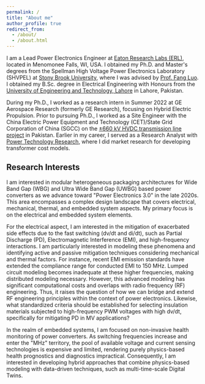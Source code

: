 ```yaml
---
permalink: /
title: "About me"
author_profile: true
redirect_from: 
  - /about/
  - /about.html
---
```


I am a Lead Power Electronics Engineer at [Eaton Research Labs (ERL)](https://www.eaton.com/us/en-us/company/research-and-development.html), located in Menomonee Falls, WI, USA. I obtained my Ph.D. and Master's degrees from the Spellman High Voltage Power Electronics Laboratory (SHVPEL) at [Stony Brook University](https://www.stonybrook.edu), where I was advised by [Prof. Fang Luo](https://www.stonybrook.edu/commcms/electrical/people/-core_faculty/luo_fang). I obtained my B.Sc. degree in Electrical Engineering with Honours from the [University of Engineering and Technology, Lahore](https://www.uet.edu.pk/home/) in Lahore, Pakistan.

During my Ph.D., I worked as a research intern in Summer 2022 at GE Aerospace Research (formerly GE Research), focusing on Hybrid Electric Propulsion. Prior to pursuing Ph.D., I worked as a Site Engineer with the China Electric Power Equipment and Technology (CET)/State Grid Corporation of China (SGCC) on the [±660 kV HVDC transmission line project](https://cpec.gov.pk/project-details/17) in Pakistan. Earlier in my career, I served as a Research Analyst with [Power Technology Research](https://ptr.inc), where I did market research for developing transformer cost models.


Research Interests
-----
I am interested in modular heterogeneous packaging architectures for Wide Band Gap (WBG) and Ultra Wide Band Gap (UWBG) based power converters as we advance toward "Power Electronics 3.0" in the late 2020s. This area encompasses a complex design landscape that covers electrical, mechanical, thermal, and embedded system aspects. My primary focus is on the electrical and embedded system elements.

For the electrical aspect, I am interested in the mitigation of exacerbated side effects due to the fast switching (dv/dt and di/dt), such as Partial Discharge (PD), Electromagnetic Interference (EMI), and high-frequency interactions. I am particularly interested in modeling these phenomena and identifying active and passive mitigation techniques considering mechanical and thermal factors. For instance, recent EMI emission standards have extended the compliance range for conducted EMI to 150 MHz. Lumped circuit modeling becomes inadequate at these higher frequencies, making distributed modeling necessary. However, this advanced modeling has significant computational costs and overlaps with radio frequency (RF) engineering. Thus, it raises the question of how we can bridge and extend RF engineering principles within the context of power electronics. Likewise, what standardized criteria should be established for selecting insulation materials subjected to high-frequency PWM voltages with high dv/dt, specifically for mitigating PD in MV applications?

In the realm of embedded systems, I am focused on non-invasive health monitoring of power converters. As switching frequencies increase and enter the "MHz" territory, the pool of available voltage and current sensing technologies is expensive and limited, rendering purely physics-based health prognostics and diagnostics impractical. Consequently, I am interested in developing hybrid approaches that combine physics-based modeling with data-driven techniques, such as multi-time-scale Digital Twins.

